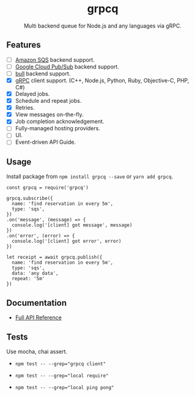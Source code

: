 <h1 style="text-align:center">grpcq</h1>

<p style="text-align:center">
Multi backend queue for Node.js and any languages via gRPC.
</p>

## Features

- [ ] [Amazon SQS](https://aws.amazon.com/sqs/) backend support.
- [ ] [Google Cloud Pub/Sub](https://cloud.google.com/pubsub/) backend support.
- [ ] [bull](https://github.com/OptimalBits/bull) backend support.
- [x] [gRPC](https://grpc.io/) client support. (C++, Node.js, Python, Ruby, Objective-C, PHP, C#)
- [x] Delayed jobs.
- [x] Schedule and repeat jobs.
- [x] Retries.
- [x] View messages on-the-fly.
- [x] Job completion acknowledgement.
- [ ] Fully-managed hosting providers.
- [ ] UI.
- [ ] Event-driven API Guide.

## Usage

Install package from `npm install grpcq --save` or `yarn add grpcq`.

```
const grpcq = require('grpcq')

grpcq.subscribe({
  name: 'find reservation in every 5m',
  type: 'sqs',
})
.on('message', (message) => {
  console.log('[client] got message', message)
})
.on('error', (error) => {
  console.log('[client] got error', error)
})

let receipt = await grpcq.publish({
  name: 'find reservation in every 5m',
  type: 'sqs',
  data: 'any data',
  repeat: '5m'
})
```

## Documentation

- [Full API Reference](https://github.com/grpcq/grpcq/blob/master/REFERENCE.md)

## Tests

Use mocha, chai assert.

- `npm test -- --grep="grpcq client"`

- `npm test -- --grep="local require"`

- `npm test -- --grep="local ping pong"`

